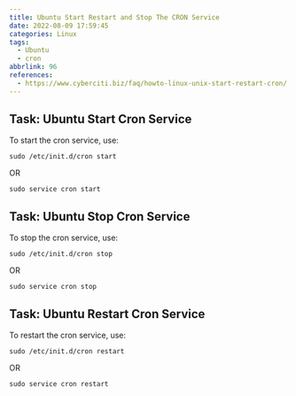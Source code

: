 ```yaml
---
title: Ubuntu Start Restart and Stop The CRON Service
date: 2022-08-09 17:59:45
categories: Linux
tags:
  - Ubuntu
  - cron
abbrlink: 96
references:
  - https://www.cyberciti.biz/faq/howto-linux-unix-start-restart-cron/
---
```

## Task: Ubuntu Start Cron Service

To start the cron service, use:

```
sudo /etc/init.d/cron start
```

OR

```
sudo service cron start
```

## Task: Ubuntu Stop Cron Service

To stop the cron service, use:


```
sudo /etc/init.d/cron stop
```

OR

```
sudo service cron stop
```

## Task: Ubuntu Restart Cron Service

To restart the cron service, use:

```
sudo /etc/init.d/cron restart
```

OR

```
sudo service cron restart
```
